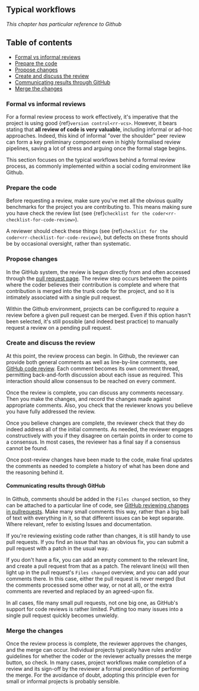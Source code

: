 ## Typical workflows

*This chapter has particular reference to Github*

## Table of contents

- [Formal vs informal reviews](#formal-vs-informal-reviews)
- [Prepare the code](#prepare-the-code)
- [Propose changes](#propose-changes)
- [Create and discuss the review](#preate-and-discuss-the-review)
- [Communicating results through GitHub](#communicating-results-through-GitHub)
- [Merge the changes](#merge-the-changes)

<a name="Formal_vs_informal_reviews"></a>
### Formal vs informal reviews

For a formal review process to work effectively, it's imperative that the project is using good {ref}`version control<rr-vcs>`. However, it bears stating that **all review of code is very valuable**, including informal or ad-hoc approaches. Indeed, this kind of informal "over the shoulder" peer review can form a key preliminary component even in highly formalised review pipelines, saving a lot of stress and arguing once the formal stage begins.

This section focuses on the typical workflows behind a formal review process, as commonly implemented within a social coding environment like Github.

<a name="prepare_the_code"></a>
### Prepare the code

Before requesting a review, make sure you've met all the obvious quality benchmarks for the project you are contributing to. This means making sure you have check the review list (see {ref}`checklist for the coder<rr-checklist-for-code-review>`).

A reviewer should check these things (see {ref}`checklist for the coder<rr-checklist-for-code-review>`), but defects on these fronts should be by occasional oversight, rather than systematic.

<a name="forks_and_branches"></a>
### Propose changes

In the GitHub system, the review is begun directly from and often accessed through the [pull request page](https://docs.github.com/en/free-pro-team@latest/github/collaborating-with-issues-and-pull-requests/creating-a-pull-request).
The review step occurs between the points where the coder believes their contribution is complete and where that contribution is merged into the trunk code for the project, and so it is intimately associated with a single pull request.

Within the Github environment, projects can be configured to *require* a review before a given pull request can be merged.
Even if this option hasn't been selected, it's still possible (and indeed best practice) to manually request a review on a pending pull request.

<a name="create_discuss_change"></a>
### Create and discuss the review

At this point, the review process can begin. In Github, the reviewer can provide both general comments as well as line-by-line comments, see [GitHub code review](https://github.com/features/code-review).
Each comment becomes its own comment thread, permitting back-and-forth discussion about each issue as required.
This interaction should allow consensus to be reached on every comment.

Once the review is complete, you can discuss any comments necessary. Then you make the changes, and record the changes made against appropriate comments. Also, you check that the reviewer knows you believe you have fully addressed the review.

Once you believe changes are complete, the reviewer check that they do indeed address all of the initial comments. As needed, the reviewer engages constructively with you if they disagree on certain points in order to come to a consensus. In most cases, the reviewer has a final say if a consensus cannot be found.

Once post-review changes have been made to the code, make final updates the comments as needed to complete a history of what has been done and the reasoning behind it.

#### Communicating results through GitHub

In Github, comments should be added in the `Files changed` section, so they can be attached to a particular line of code, see [GitHub reviewing changes in pullrequests](https://docs.github.com/en/free-pro-team@latest/github/collaborating-with-issues-and-pull-requests/reviewing-changes-in-pull-requests). Make many small comments this way, rather than a big ball of text with everything in it, so that different issues can be kept separate. Where relevant, refer to existing Issues and documentation.

If you're reviewing existing code rather than changes, it is still handy to use pull requests. If you find an issue that has an obvious fix, you can submit a pull request with a patch in the usual way.

If you don't have a fix, you can add an empty comment to the relevant line, and create a pull request from that as a patch. The relevant line(s) will then light up in the pull request's `Files changed` overview, and you can add your comments there. In this case, either the pull request is never merged (but the comments processed some other way, or not at all), or the extra comments are reverted and replaced by an agreed-upon fix.

In all cases, file many small pull requests, not one big one, as GitHub's support for code reviews is rather limited. Putting too many issues into a single pull request quickly becomes unwieldy.

<a name="make_the_merge"></a>
### Merge the changes

Once the review process is complete, the reviewer approves the changes, and the merge can occur.
Individual projects typically have rules and/or guidelines for whether the coder or the reviewer actually presses the merge button, so check.
In many cases, project workflows make completion of a review and its sign-off by the reviewer a formal precondition of performing the merge.
For the avoidance of doubt, adopting this principle even for small or informal projects is probably sensible.
